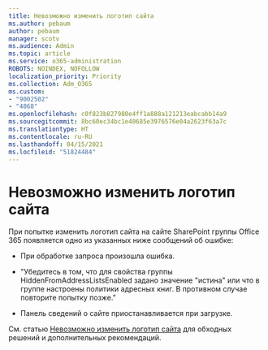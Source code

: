 ```yaml
---
title: Невозможно изменить логотип сайта
ms.author: pebaum
author: pebaum
manager: scotv
ms.audience: Admin
ms.topic: article
ms.service: o365-administration
ROBOTS: NOINDEX, NOFOLLOW
localization_priority: Priority
ms.collection: Adm_O365
ms.custom:
- "9002502"
- "4868"
ms.openlocfilehash: c0f823b827980e4ff1a888a121213eabcabb14a9
ms.sourcegitcommit: 8bc60ec34bc1e40685e3976576e04a2623f63a7c
ms.translationtype: HT
ms.contentlocale: ru-RU
ms.lasthandoff: 04/15/2021
ms.locfileid: "51824484"
---
```

# <a name="unable-to-change-site-logo"></a>Невозможно изменить логотип сайта

При попытке изменить логотип сайта на сайте SharePoint группы Office 365 появляется одно из указанных ниже сообщений об ошибке:

- При обработке запроса произошла ошибка.

- "Убедитесь в том, что для свойства группы HiddenFromAddressListsEnabled задано значение "истина" или что в группе настроены политики адресных книг. В противном случае повторите попытку позже."

- Панель сведений о сайте приостанавливается при загрузке.

См. статью [Невозможно изменить логотип сайта](https://docs.microsoft.com/sharepoint/troubleshoot/sites/error-when-changing-o365-site-logo) для обходных решений и дополнительных рекомендаций.
